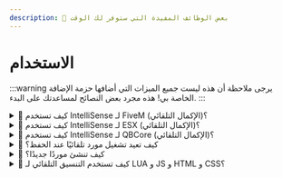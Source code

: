 ```yaml
---
description: 🎉 بعض الوظائف المفيدة التي ستوفر لك الوقت
---
```


# الاستخدام

:::warning
يرجى ملاحظة أن هذه ليست جميع الميزات التي أضافها حزمة الإضافة الخاصة بي! هذه مجرد بعض النصائح لمساعدتك على البدء.
:::

<details>
  <summary>
    <span>💭 كيف تستخدم IntelliSense لـ FiveM (الإكمال التلقائي)؟</span>
  </summary>
   1. اضغط على STRG + SPACE أو ابدأ الكتابة لفتح الإكمال التلقائي
   2. ابحث عن أي Native
   <img src="/img/vscode-fivem-pack/usage_1.gif" alt="استخدام حزمة FiveM" />
   3. 🎉 يمكنك الآن استخدام Native لـ FiveM بشكل أسرع!
</details>

<details>
  <summary>
    <span>💭 كيف تستخدم IntelliSense لـ ESX (الإكمال التلقائي)؟</span>
  </summary>
   1. اضغط على STRG + SPACE أو ابدأ الكتابة لفتح الإكمال التلقائي
   2. ابحث عن xPlayer أو ESX
   <img src="/img/vscode-fivem-pack/usage_2.gif" alt="استخدام حزمة FiveM" />
   3. 🎉 يمكنك الآن استخدام طرق ESX بشكل أسرع!
</details>

<details>
  <summary>
    <span>💭 كيف تستخدم IntelliSense لـ QBCore (الإكمال التلقائي)؟</span>
  </summary>
   1. اضغط على STRG + SPACE أو ابدأ الكتابة لفتح الإكمال التلقائي
   2. ابحث عن Player أو QBCore
   <img src="/img/vscode-fivem-pack/usage_3.gif" alt="استخدام حزمة FiveM" />
   3. 🎉 يمكنك الآن استخدام طرق QBCore بشكل أسرع!
</details>

<details>
  <summary>
    <span>💭 كيف تعيد تشغيل مورد تلقائيًا عند الحفظ؟</span>
  </summary>
   1. ابدأ مجلد السكربت الكامل الخاص بك في vscode (مساحة العمل)
   2. انقر على زر `Connect` في الشريط السفلي الأيسر
   <img src="/img/vscode-fivem-pack/usage_4.png" alt="استخدام حزمة FiveM" />
   3. بعد ذلك، ستظهر نافذة إدخال. أدخل كلمة مرور RCON التي قمت بتعريفها في CFG الخاص بك هناك
   <img src="/img/vscode-fivem-pack/usage_5.png" alt="استخدام حزمة FiveM" />
   4. 🎉 الآن يتم إرسال طلب RCON مع كل حفظ ويتم إعادة تشغيل المورد (اسم مساحة العمل) طالما أن كلمة المرور صحيحة.
</details>

<details>
  <summary>
    <span>💭 كيف تنشئ موردًا جديدًا؟</span>
  </summary>
   1. انقر بزر الماوس الأيمن في شريط الملفات
   2. اختر `Generate FiveM resource`
   <img src="/img/vscode-fivem-pack/usage_6.png" alt="استخدام حزمة FiveM" />
   3. اتبع الإعداد
   <img src="/img/vscode-fivem-pack/usage_7.gif" alt="استخدام حزمة FiveM" />
   4. 🎉 لقد أنشأت سكربتًا جديدًا!
   <img src="/img/vscode-fivem-pack/usage_8.png" alt="استخدام حزمة FiveM" />
   <br></br>
   <img src="/img/vscode-fivem-pack/usage_9.png" alt="استخدام حزمة FiveM" />
</details>

<details>
  <summary>
    <span>💭 كيف تستخدم التنسيق التلقائي لـ LUA و JS و HTML و CSS؟</span>
  </summary>
   1. أنشئ مجلد `.vscode` في مساحة العمل الخاصة بك
   2. أنشئ ملف `settings.json`، استخدم [قالب الإعدادات الحالي](https://github.com/Tuncion/vscode-fivem-development-kit/blob/main/examples/settings.json) على GitHub
   3. قم بضبط الإعدادات
   4. 🎉 إذا قمت بحفظ ملف الآن، سيتم تنسيق الكود تلقائيًا
</details>